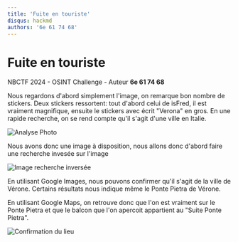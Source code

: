 ```yaml
---
title: 'Fuite en touriste'
disqus: hackmd
authors: '6e 61 74 68'
---
```


# Fuite en touriste
NBCTF 2024 - OSINT Challenge - Auteur **6e 61 74 68**

Nous regardons d'abord simplement l'image, on remarque bon nombre de stickers. Deux stickers ressortent: tout d'abord celui de isFred, il est vraiment magnifique, ensuite le stickers avec écrit "Verona" en gros. En une rapide recherche, on se rend compte qu'il s'agit d'une ville en Italie.

![Analyse Photo](/Osint/fuite_en_touriste/WU/Image2.png)

Nous avons donc une image à disposition, nous allons donc d'abord faire une recherche invesée sur l'image

![Image recherche inversée](/Osint/fuite_en_touriste/WU/Image1.png)

En utilisant Google Images, nous pouvons confirmer qu'il s'agit de la ville de Vérone. Certains résultats nous indique même le Ponte Pietra de Vérone.

En utilisant Google Maps, on retrouve donc que l'on est vraiment sur le Ponte Pietra et que le balcon que l'on apercoit appartient au "Suite Ponte Pietra". 

![Confirmation du lieu](/Osint/fuite_en_touriste/WU/Image3.png)
